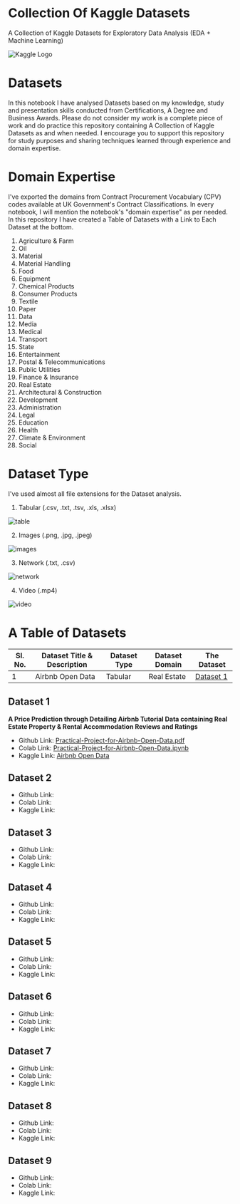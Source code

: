 # Collection Of Kaggle Datasets
A Collection of Kaggle Datasets for Exploratory Data Analysis (EDA + Machine Learning)

![Kaggle Logo](./kaggle-logo-transparent-300.png)

# Datasets

In this notebook I have analysed Datasets based on my knowledge, study and presentation skills conducted from Certifications, A Degree and Business Awards. Please do not consider my work is a complete piece of work and do practice this repository containing A Collection of Kaggle Datasets as and when needed. I encourage you to support this repository for study purposes and sharing techniques learned through experience and domain expertise. 

# Domain Expertise

I've exported the domains from Contract Procurement Vocabulary (CPV) codes available at UK Government's Contract Classifications. In every notebook, I will mention the notebook's "domain expertise" as per needed. In this repository I have created a Table of Datasets with a Link to Each Dataset at the bottom. 

1. Agriculture & Farm
2. Oil
3. Material
4. Material Handling
5. Food
6. Equipment
7. Chemical Products
8. Consumer Products
9. Textile
10. Paper
11. Data
12. Media
13. Medical
14. Transport
15. State
16. Entertainment
17. Postal & Telecommunications
18. Public Utilities
19. Finance & Insurance
20. Real Estate
21. Architectural & Construction
22. Development
23. Administration
24. Legal
25. Education
26. Health
27. Climate & Environment
28. Social

# Dataset Type

I've used almost all file extensions for the Dataset analysis. 

1. Tabular (.csv, .txt, .tsv, .xls, .xlsx)

![table](./assets/table.png)

2. Images (.png, .jpg, .jpeg)

![images](./assets/gallery.png)

3. Network (.txt, .csv)

![network](./assets/neural.png)

4. Video (.mp4)

![video](./assets/multimedia.png)

# A Table of Datasets

| Sl. No. | Dataset Title & Description | Dataset Type | Dataset Domain | The Dataset |
|---------|-----------------------------|--------------|----------------|-------------|
| 1 | Airbnb Open Data | Tabular | Real Estate | [Dataset 1](#dataset-1) |


## Dataset 1

**A Price Prediction through Detailing Airbnb Tutorial Data containing Real Estate Property & Rental Accommodation Reviews and Ratings**

- Github Link: [Practical-Project-for-Airbnb-Open-Data.pdf]()
- Colab Link: [Practical-Project-for-Airbnb-Open-Data.ipynb](https://colab.research.google.com/drive/1xUeS_hPeF2Zrs31_Q_AKBoRKP0sOk8kd?usp=sharing)
- Kaggle Link: [Airbnb Open Data](https://www.kaggle.com/datasets/arianazmoudeh/airbnbopendata/data)

## Dataset 2

- Github Link: 
- Colab Link: 
- Kaggle Link: 

## Dataset 3

- Github Link: 
- Colab Link: 
- Kaggle Link: 

## Dataset 4

- Github Link: 
- Colab Link: 
- Kaggle Link: 

## Dataset 5

- Github Link: 
- Colab Link: 
- Kaggle Link: 

## Dataset 6

- Github Link: 
- Colab Link: 
- Kaggle Link: 

## Dataset 7

- Github Link: 
- Colab Link: 
- Kaggle Link: 

## Dataset 8

- Github Link: 
- Colab Link: 
- Kaggle Link: 

## Dataset 9

- Github Link: 
- Colab Link: 
- Kaggle Link: 
